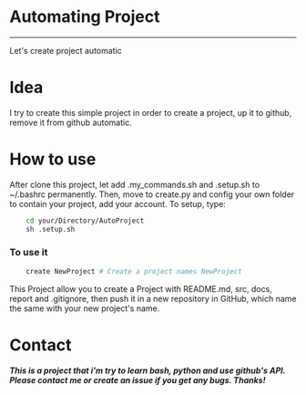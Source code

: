 # Automating Project
----
Let's create project automatic
# Idea
I try to create this simple project in order to create a project, up it to github, remove it from github automatic.
# How to use
After clone this project, let add .my_commands.sh and .setup.sh to ~/.bashrc permanently. Then, move to create.py and config your own folder to contain your project, add your account. To setup, type:
```bash
    cd your/Directory/AutoProject
    sh .setup.sh
```
### To use it
```bash
    create NewProject # Create a project names NewProject
```
This Project allow you to create a Project with README.md, src, docs, report and .gitignore, then push it in a new repository in GitHub, which name the same with your new project's name.

# Contact
***This is a project that i'm try to learn bash, python and use github's API. Please contact me or create an issue if you get any bugs. Thanks!***